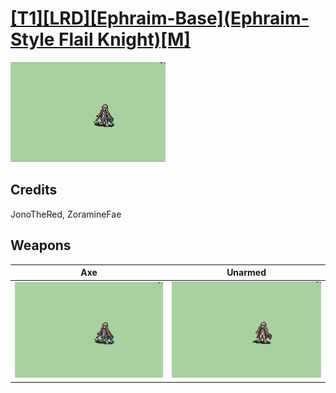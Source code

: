 # [\[T1\]\[LRD\]\[Ephraim-Base\]\(Ephraim-Style Flail Knight\)\[M\]](../%5BT1%5D%5BLRD%5D%5BEphraim-Base%5D(Ephraim-Style%20Flail%20Knight)%5BM%5D)

<img src="./4.%20Axe/Axe_000.png" alt="[T1][LRD][Ephraim-Base](Ephraim-Style Flail Knight)[M] standing" />

## Credits

JonoTheRed, ZoramineFae

## Weapons


|Axe |Unarmed |
|  :---: | :---: |
| <img alt="Axe animation" src="./4.%20Axe/Axe.gif" /> | <img alt="Unarmed animation" src="./8.%20Unarmed/Unarmed.gif" /> |
